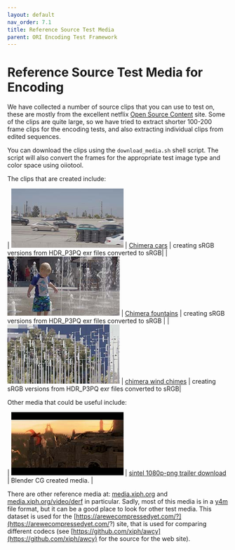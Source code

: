 ```yaml
---
layout: default
nav_order: 7.1
title: Reference Source Test Media
parent: ORI Encoding Test Framework
---
```


# Reference Source Test Media for Encoding

We have collected a number of source clips that you can use to test on, these are mostly from the excellent netflix [Open Source Content](https://opencontent.netflix.com/) site. Some of the clips are quite large, so we have tried to extract shorter 100-200 frame clips for the encoding tests, and also extracting individual clips from edited sequences.

You can download the clips using the `download_media.sh` shell script. The script will also convert the frames for the appropriate test image type and color space using oiiotool.

The clips that are created include:

| ![chimera_cars](thumbnails/chimera_cars_srgb.02516.jpg) | [Chimera cars](https://opencontent.netflix.com/#h.nv6npqncwttv) | creating sRGB versions from HDR_P3PQ exr files converted to sRGB|
| ![chimera fountain](thumbnails/chimera_fountains_srgb.05439.jpg) | [Chimera fountains](https://opencontent.netflix.com/#h.nv6npqncwttv) | creating sRGB versions from HDR_P3PQ exr files converted to sRGB |
| ![chimera wind](thumbnails/chimera_wind_srgb.01126.jpg) | [chimera wind chimes](https://opencontent.netflix.com/#h.nv6npqncwttv) | creating sRGB versions from HDR_P3PQ exr files converted to sRGB|


Other media that could be useful include:

| ![sintel trailer](thumbnails/sintel_trailer_2k_0591.jpg) | [sintel 1080p-png trailer download](https://s3.amazonaws.com/senkorasic.com/test-media/video/sintel/source/Sintel-trailer-1080p-png.zip) | Blender CG created media. |


There are other reference media at: [media.xiph.org](http://media.xiph.org/) and [media.xiph.org/video/derf](http://media.xiph.org/video/derf) in particular. Sadly, most of this media is in a [y4m](https://wiki.multimedia.cx/index.php/YUV4MPEG2) file format, but it can be a good place to look for other test media. This dataset is used for the [https://arewecompressedyet.com/?](https://arewecompressedyet.com/?) site, that is used for comparing different codecs (see [https://github.com/xiph/awcy](https://github.com/xiph/awcy) for the source for the web site).